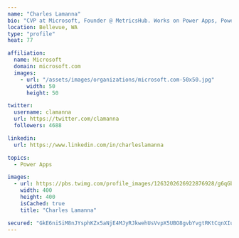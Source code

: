 ```yaml
---
name: "Charles Lamanna"
bio: "CVP at Microsoft, Founder @ MetricsHub. Works on Power Apps, Power Automate, Power Virtual Agent, Common Data Service and Dynamics 365."
location: Bellevue, WA
type: "profile"
heat: 77

affiliation:
  name: Microsoft
  domain: microsoft.com
  images:
    - url: "/assets/images/organizations/microsoft.com-50x50.jpg"
      width: 50
      height: 50

twitter:
  username: clamanna
  url: https://twitter.com/clamanna
  followers: 4688

linkedin:
  url: https://www.linkedin.com/in/charleslamanna

topics:
  - Power Apps

images:
  - url: https://pbs.twimg.com/profile_images/1263202626922876928/g6qGbHZ-_400x400.jpg
    width: 400
    height: 400
    isCached: true
    title: "Charles Lamanna"

secured: "GkE6niSiM8nJYsphKZx5aNjE4MJyRJkwehUsVvpX5UBO8gvbYvgtRKtCqnXIuDp0eHTRb3JMlMXmFEostI9XUuWZBl+diLc7tE2ebXSrQUm96qIbnM41YGQVKDMXy51tMlrp8dBz0Hlh+ONkfGhd8IvBJWB9GAxlKNapf6bQqQ13+5dbPYhx8bLDgXdWQIRL9LbkPC9rHYVEphv7mOAa9r7PczFKUXb8P/uEA8BsI+ZUPPnsz6LWxU68akmgx9+BOaZnwAFGSfqZkUbRggmVCMMjkWBOrABzBV2MMYBmrO2iFFlCsbChEJI7VhhdbRiNnE70LpLdmg0JAq1+DMPLeh6u6Dr/VyrnaWRoOP2I/BmIS5ay6plFauJao3BAdybFJ/OgjE6baKQvWzakCdgbh/sSyjw81IeyGBY6pZVvk5E=;UsYYpiRdp1LaRmbm6mFx5Q=="
---
```


